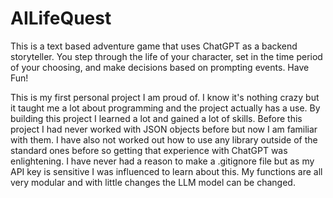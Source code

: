 # AILifeQuest
This is a text based adventure game that uses ChatGPT as a backend storyteller.  You step through the life of your character, set in the time period of your choosing, and make decisions based on prompting events.  Have Fun!

This is my first personal project I am proud of.  I know it's nothing crazy but it taught me a lot about programming and the project actually has a use.
By building this project I learned a lot and gained a lot of skills.  Before this project I had never worked with JSON objects before but now I am familiar with them.
I have also not worked out how to use any library outside of the standard ones before so getting that experience with ChatGPT was enlightening.
I have never had a reason to make a .gitignore file but as my API key is sensitive I was influenced to learn about this.
My functions are all very modular and with little changes the LLM model can be changed.